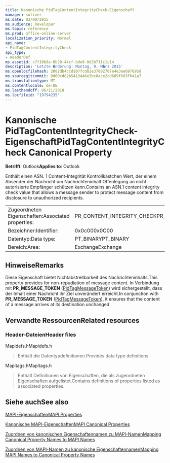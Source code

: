 ```yaml
---
title: Kanonische PidTagContentIntegrityCheck-Eigenschaft
manager: soliver
ms.date: 03/09/2015
ms.audience: Developer
ms.topic: reference
ms.prod: office-online-server
localization_priority: Normal
api_name:
- PidTagContentIntegrityCheck
api_type:
- HeaderDef
ms.assetid: c7f10b8a-6b20-44cf-bde6-8d2b711c1c14
description: 'Letzte �nderung: Montag, 9. M�rz 2015'
ms.openlocfilehash: 2082db4ccd107fcd02e37882707e4e3ee697695d
ms.sourcegitcommit: 9d60cd82b5413446e5bc8ace2cd689f683fb41a7
ms.translationtype: MT
ms.contentlocale: de-DE
ms.lasthandoff: 06/11/2018
ms.locfileid: "19794235"
---
```

# <a name="pidtagcontentintegritycheck-canonical-property"></a><span data-ttu-id="fc11d-103">Kanonische PidTagContentIntegrityCheck-Eigenschaft</span><span class="sxs-lookup"><span data-stu-id="fc11d-103">PidTagContentIntegrityCheck Canonical Property</span></span>

  
  
<span data-ttu-id="fc11d-104">**Betrifft**: Outlook</span><span class="sxs-lookup"><span data-stu-id="fc11d-104">**Applies to**: Outlook</span></span> 
  
<span data-ttu-id="fc11d-105">Enthält einen ASN. 1 Content-Integrität Kontrollkästchen Wert, der einem Absender der Nachricht um Nachrichteninhalt Offenlegung an nicht autorisierte Empfänger schützen kann.</span><span class="sxs-lookup"><span data-stu-id="fc11d-105">Contains an ASN.1 content integrity check value that allows a message sender to protect message content from disclosure to unauthorized recipients.</span></span>
  
|||
|:-----|:-----|
|<span data-ttu-id="fc11d-106">Zugeordneten Eigenschaften:</span><span class="sxs-lookup"><span data-stu-id="fc11d-106">Associated properties:</span></span>  <br/> |<span data-ttu-id="fc11d-107">PR_CONTENT_INTEGRITY_CHECK</span><span class="sxs-lookup"><span data-stu-id="fc11d-107">PR_CONTENT_INTEGRITY_CHECK</span></span>  <br/> |
|<span data-ttu-id="fc11d-108">Bezeichner:</span><span class="sxs-lookup"><span data-stu-id="fc11d-108">Identifier:</span></span>  <br/> |<span data-ttu-id="fc11d-109">0x0c00</span><span class="sxs-lookup"><span data-stu-id="fc11d-109">0x0C00</span></span>  <br/> |
|<span data-ttu-id="fc11d-110">Datentyp:</span><span class="sxs-lookup"><span data-stu-id="fc11d-110">Data type:</span></span>  <br/> |<span data-ttu-id="fc11d-111">PT_BINARY</span><span class="sxs-lookup"><span data-stu-id="fc11d-111">PT_BINARY</span></span>  <br/> |
|<span data-ttu-id="fc11d-112">Bereich:</span><span class="sxs-lookup"><span data-stu-id="fc11d-112">Area:</span></span>  <br/> |<span data-ttu-id="fc11d-113">Exchange</span><span class="sxs-lookup"><span data-stu-id="fc11d-113">Exchange</span></span>  <br/> |
   
## <a name="remarks"></a><span data-ttu-id="fc11d-114">Hinweise</span><span class="sxs-lookup"><span data-stu-id="fc11d-114">Remarks</span></span>

<span data-ttu-id="fc11d-115">Diese Eigenschaft bietet Nichtabstreitbarkeit des Nachrichteninhalts.</span><span class="sxs-lookup"><span data-stu-id="fc11d-115">This property provides for non-repudiation of message content.</span></span> <span data-ttu-id="fc11d-116">In Verbindung mit **PR_MESSAGE_TOKEN** ([PidTagMessageToken](pidtagmessagetoken-canonical-property.md)) wird sichergestellt, dass der Inhalt einer Nachricht ihr Ziel unverändert erreicht.</span><span class="sxs-lookup"><span data-stu-id="fc11d-116">In conjunction with **PR_MESSAGE_TOKEN** ([PidTagMessageToken](pidtagmessagetoken-canonical-property.md)), it ensures that the content of a message arrives at its destination unchanged.</span></span>
  
## <a name="related-resources"></a><span data-ttu-id="fc11d-117">Verwandte Ressourcen</span><span class="sxs-lookup"><span data-stu-id="fc11d-117">Related resources</span></span>

### <a name="header-files"></a><span data-ttu-id="fc11d-118">Header-Dateien</span><span class="sxs-lookup"><span data-stu-id="fc11d-118">Header files</span></span>

<span data-ttu-id="fc11d-119">Mapidefs.h</span><span class="sxs-lookup"><span data-stu-id="fc11d-119">Mapidefs.h</span></span>
  
> <span data-ttu-id="fc11d-120">Enthält die Datentypdefinitionen.</span><span class="sxs-lookup"><span data-stu-id="fc11d-120">Provides data type definitions.</span></span>
    
<span data-ttu-id="fc11d-121">Mapitags.h</span><span class="sxs-lookup"><span data-stu-id="fc11d-121">Mapitags.h</span></span>
  
> <span data-ttu-id="fc11d-122">Enthält Definitionen von Eigenschaften, die als zugeordneten Eigenschaften aufgelistet.</span><span class="sxs-lookup"><span data-stu-id="fc11d-122">Contains definitions of properties listed as associated properties.</span></span>
    
## <a name="see-also"></a><span data-ttu-id="fc11d-123">Siehe auch</span><span class="sxs-lookup"><span data-stu-id="fc11d-123">See also</span></span>



[<span data-ttu-id="fc11d-124">MAPI-Eigenschaften</span><span class="sxs-lookup"><span data-stu-id="fc11d-124">MAPI Properties</span></span>](mapi-properties.md)
  
[<span data-ttu-id="fc11d-125">Kanonische MAPI-Eigenschaften</span><span class="sxs-lookup"><span data-stu-id="fc11d-125">MAPI Canonical Properties</span></span>](mapi-canonical-properties.md)
  
[<span data-ttu-id="fc11d-126">Zuordnen von kanonischen Eigenschaftennamen zu MAPI-Namen</span><span class="sxs-lookup"><span data-stu-id="fc11d-126">Mapping Canonical Property Names to MAPI Names</span></span>](mapping-canonical-property-names-to-mapi-names.md)
  
[<span data-ttu-id="fc11d-127">Zuordnen von MAPI-Namen zu kanonische Eigenschaftennamen</span><span class="sxs-lookup"><span data-stu-id="fc11d-127">Mapping MAPI Names to Canonical Property Names</span></span>](mapping-mapi-names-to-canonical-property-names.md)

